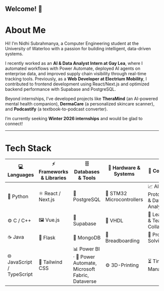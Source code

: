 ## Welcome! 👋

# About Me  

Hi! I’m Nidhi Subrahmanya, a Computer Engineering student at the University of Waterloo with a passion for building intelligent, data-driven systems.  

I recently worked as an **AI & Data Analyst Intern at Gay Lea**, where I automated workflows with Power Automate, deployed AI agents on enterprise data, and improved supply chain visibility through real-time tracking tools. Previously, as a **Web Developer at Electrium Mobility**, I contributed to frontend development using React/Next.js and optimized backend performance with Supabase and PostgreSQL.  

Beyond internships, I’ve developed projects like **TheraMind** (an AI-powered mental health companion), **DermaCare** (a personalized skincare scanner), and **Podcastify** (a textbook-to-podcast converter).

I’m currently seeking **Winter 2026 internships** and would be glad to connect!

---

# Tech Stack  

| 💻 Languages | ⚡ Frameworks & Libraries | 🗄️ Databases & Tools | 🔧 Hardware & Systems | 🌟 Core Skills |
|--------------|---------------------------|----------------------|-----------------------|----------------|
| 🤖 Python | ⚛️ React / Next.js | 🐘 PostgreSQL | 🔩 STM32 Microcontrollers | 📈 AI/ML Prototyping & Data Analysis |
| ⚙️ C / C++ | 🖼️ Vue.js | 🔋 Supabase | 📐 VHDL | 🤝 Leadership & Team Collaboration |
| ☕ Java | 🐍 Flask | 🍃 MongoDB | 🔌 Breadboarding | 🧩 Problem-Solving |
| 🌐 JavaScript / TypeScript | 🎨 Tailwind CSS | 📊 Power BI · 🤖 Power Automate, Microsoft Fabric, Dataverse | ⚙️ 3D-Printing | ⏳ Time Management |

